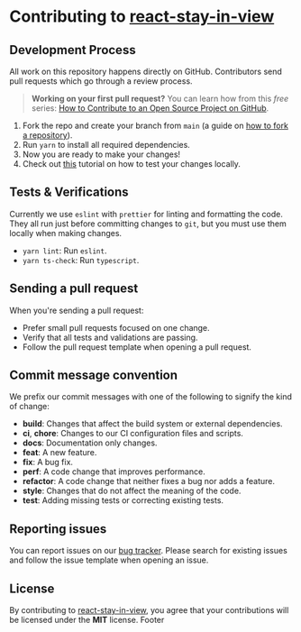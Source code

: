 # Contributing to [react-stay-in-view](https://github.com/vdmrgv/react-stay-in-view)

## Development Process

All work on this repository happens directly on GitHub. Contributors send pull requests which go through a review process.

> **Working on your first pull request?** You can learn how from this _free_ series: [How to Contribute to an Open Source Project on GitHub](https://kcd.im/pull-request).

1. Fork the repo and create your branch from `main` (a guide on [how to fork a repository](https://help.github.com/articles/fork-a-repo/)).
2. Run `yarn` to install all required dependencies.
3. Now you are ready to make your changes!
4. Check out [this](https://github.com/vdmrgv/react-stay-in-view/blob/main/DEVELOPMENT.md) tutorial on how to test your changes locally.

## Tests & Verifications

Currently we use `eslint` with `prettier` for linting and formatting the code. They all run just before committing changes to `git`, but you must use them locally when making changes.

- `yarn lint`: Run `eslint`.
- `yarn ts-check`: Run `typescript`.
<!-- * `yarn validate:eslint --fix`: Run `eslint` and automatically fix issues. This is useful for correcting code formatting. -->

## Sending a pull request

When you're sending a pull request:

- Prefer small pull requests focused on one change.
- Verify that all tests and validations are passing.
- Follow the pull request template when opening a pull request.

## Commit message convention

We prefix our commit messages with one of the following to signify the kind of change:

- **build**: Changes that affect the build system or external dependencies.
- **ci**, **chore**: Changes to our CI configuration files and scripts.
- **docs**: Documentation only changes.
- **feat**: A new feature.
- **fix**: A bug fix.
- **perf**: A code change that improves performance.
- **refactor**: A code change that neither fixes a bug nor adds a feature.
- **style**: Changes that do not affect the meaning of the code.
- **test**: Adding missing tests or correcting existing tests.

## Reporting issues

You can report issues on our [bug tracker](https://github.com/vdmrgv/react-stay-in-view/issues). Please search for existing issues and follow the issue template when opening an issue.

## License

By contributing to [react-stay-in-view](https://github.com/vdmrgv/react-stay-in-view), you agree that your contributions will be licensed under the **MIT** license.
Footer
